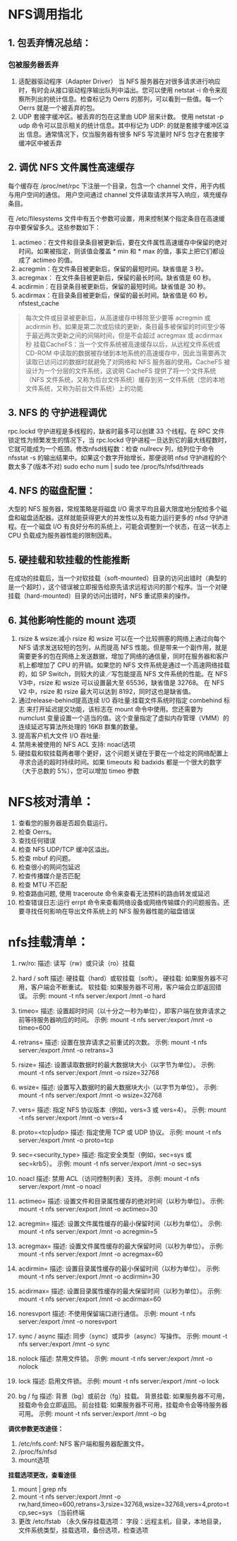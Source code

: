 
# NFS调用指北

## 1. 包丢弃情况总结：
### 包被服务器丢弃
1. 适配器驱动程序（Adapter Driver）
当 NFS 服务器在对很多请求进行响应时，有时会从接口驱动程序输出队列中溢出。您可以使用 netstat -i 命令来观察所列出的统计信息。检查标记为 Oerrs 的那列，可以看到一些值。每一个 Oerrs 就是一个被丢弃的包。
2. UDP 套接字缓冲区。被丢弃的包在这里由 UDP 层来计数。
使用 netstat -p udp 命令可以显示相关的统计信息。其中标记为 UDP: 的就是套接字缓冲区溢出 信息。通常情况下，仅当服务器有很多 NFS 写流量时 NFS 包才在套接字缓冲区中被丢弃

## 2. 调优 NFS 文件属性高速缓存
每个缓存在 /proc/net/rpc 下注册一个目录，包含一个 channel 文件，用于内核与用户空间的通信。
用户空间通过 channel 文件读取请求并写入响应，填充缓存条目。

在 /etc/filesystems 文件中有五个参数可设置，用来控制某个指定条目在高速缓存中要保留多久。这些参数如下：
1. actimeo：在文件和目录条目被更新后，要在文件属性高速缓存中保留的绝对时间。如果被指定，则该值会覆盖 * min 和 * max 的值，事实上把它们都设成了 actimeo 的值。
2. acregmin：在文件条目被更新后，保留的最短时间。缺省值是 3 秒。
3. acregmax： 在文件条目被更新后，保留的最长时间。缺省值是 60 秒。
4. acdirmin：在目录条目被更新后，保留的最短时间。缺省值是 30 秒。
5. acdirmax：在目录条目被更新后，保留的最长时间。缺省值是 60 秒。
nfstest_cache
> 每次文件或目录被更新后，从高速缓存中移除至少要等 acregmin 或 acdirmin 秒。如果是第二次或后续的更新，条目最多被保留的时间至少等于最近两次更新之间的间隔时间，但是不会超过 acregmax 或 acdirmax 秒
挂载CacheFS：当一个文件系统被高速缓存以后，从远程文件系统或 CD-ROM 中读取的数据被存储到本地系统的高速缓存中，因此当需要再次读取已访问过的数据时就避免了对网络和 NFS 服务器的使用。CacheFS 被设计为一个分层的文件系统，这说明 CacheFS 提供了将一个文件系统（NFS 文件系统，又称为后台文件系统）缓存到另一文件系统（您的本地文件系统，又称为前台文件系统）上的功能

## 3. NFS 的 守护进程调优
rpc.lockd 守护进程是多线程的，缺省时最多可以创建 33 个线程。在 RPC 文件锁定性为频繁发生的情况下，当 rpc.lockd 守护进程一旦达到它的最大线程数时，它就可能成为一个瓶颈。修改nfsd线程数：检查 nullrecv 列，给列位于命令 nfsstat -s 的输出结果中。如果这个数字开始增长，那便说明 nfsd 守护进程的个数太多了(版本不对)
sudo echo  num | sudo tee /proc/fs/nfsd/threads

## 4. NFS 的磁盘配置：
大型的 NFS 服务器，常规策略是将磁盘 I/O 需求平均且最大限度地分配给多个磁盘和磁盘适配器。这样就能获得更大的并发性以及有能力运行更多的 nfsd 守护进程。在一个磁盘 I/O 有良好分布的系统上，可能会调整到一个状态，在这一状态上 CPU 负载成为服务器性能的限制因素。

## 5. 硬挂载和软挂载的性能推断
在成功的挂载后，当一个对软挂载（soft-mounted）目录的访问出错时（典型的是一个超时），这个错误被立即报告给原先请求远程访问的那个程序。当一个对硬挂载（hard-mounted）目录的访问出错时，NFS 重试原来的操作。

## 6. 其他影响性能的 mount 选项
1. rsize & wsize:减小 rsize 和 wsize 可以在一个比较拥塞的网络上通过向每个 NFS 请求发送较短的包列，从而提高 NFS 性能。但是带来一个副作用，就是需要更多的包在网络上发送数据，增加了网络的通信量，同时在服务器和客户机上都增加了 CPU 的开销。如果您的 NFS 文件系统是通过一个高速网络挂载的，如 SP Switch，则较大的读／写包能提高 NFS 文件系统的性能。在 NFS V3中，rsize 和 wsize 可以设置最大至 65536，缺省值是 32768。 在 NFS V2 中，rsize 和 rsize 最大可以达到 8192，同时这也是缺省值。
2. 通过release-behind提高连续 I/O 吞吐量:挂载文件系统时指定 combehind 标志 来打开延迟提交功能，该标志在 mount 命令中使用。您还需要为 numclust 变量设置一个适当的值。这个变量指定了虚拟内存管理（VMM）的连续延迟写算法所处理的 16KB 群集的数量。
3. 提高客户机大文件 I/O 吞吐量:
4. 禁用未被使用的 NFS ACL 支持: noacl选项
5. 硬挂载和软挂载两者哪个更好，这个问题关键在于要在一个给定的网络配置上寻求合适的超时持续时间。如果 timeouts 和 badxids 都是一个很大的数字（大于总数的 5%），您可以增加 timeo 参数

# NFS核对清单：
1. 查看您的服务器是否超负载运行。
2. 检查 Oerrs。
3. 查找任何错误
4. 检查 NFS UDP/TCP 缓冲区溢出。
5. 检查 mbuf 的问题。
6. 检查很小的网间包延迟
7. 检查传播媒介是否匹配
8. 检查 MTU 不匹配
9. 检查路由问题, 使用 traceroute 命令来查看无法预料的路由转发或延迟
10. 检查错误日志:运行 errpt 命令来查看网络设备或网络传输媒介的问题报告。还要寻找任何影响在导出文件系统上的 NFS 服务器性能的磁盘错误

# nfs挂载清单：
1. rw/ro:
描述: 读写（rw）或只读（ro）挂载

2. hard / soft
描述: 硬挂载（hard）或软挂载（soft）。
硬挂载: 如果服务器不可用，客户端会不断重试。
软挂载: 如果服务器不可用，客户端会立即返回错误。
示例: mount -t nfs server:/export /mnt -o hard

3. timeo=<value>
描述: 设置超时时间（以十分之一秒为单位），即客户端在放弃请求之前等待服务器响应的时间。
示例: mount -t nfs server:/export /mnt -o timeo=600

4. retrans=<value>
描述: 设置在放弃请求之前重试的次数。
示例: mount -t nfs server:/export /mnt -o retrans=3

5. rsize=<value>
描述: 设置读取数据时的最大数据块大小（以字节为单位）。
示例: mount -t nfs server:/export /mnt -o rsize=32768

6. wsize=<value>
描述: 设置写入数据时的最大数据块大小（以字节为单位）。
示例: mount -t nfs server:/export /mnt -o wsize=32768

7. vers=<version>
描述: 指定 NFS 协议版本（例如，vers=3 或 vers=4）。
示例: mount -t nfs server:/export /mnt -o vers=4

8. proto=<tcp|udp>
描述: 指定使用 TCP 或 UDP 协议。
示例: mount -t nfs server:/export /mnt -o proto=tcp

9. sec=<security_type>
描述: 指定安全类型（例如，sec=sys 或 sec=krb5）。
示例: mount -t nfs server:/export /mnt -o sec=sys

10. noacl
描述: 禁用 ACL（访问控制列表）支持。
示例: mount -t nfs server:/export /mnt -o noacl

11. actimeo=<value>
描述: 设置文件和目录属性缓存的绝对时间（以秒为单位）。
示例: mount -t nfs server:/export /mnt -o actimeo=30

12. acregmin=<value>
描述: 设置文件属性缓存的最小保留时间（以秒为单位）。
示例: mount -t nfs server:/export /mnt -o acregmin=5

13. acregmax=<value>
描述: 设置文件属性缓存的最大保留时间（以秒为单位）。
示例: mount -t nfs server:/export /mnt -o acregmax=60

14. acdirmin=<value>
描述: 设置目录属性缓存的最小保留时间（以秒为单位）。
示例: mount -t nfs server:/export /mnt -o acdirmin=30

15. acdirmax=<value>
描述: 设置目录属性缓存的最大保留时间（以秒为单位）。
示例: mount -t nfs server:/export /mnt -o acdirmax=60

16. noresvport
描述: 不使用保留端口进行通信。
示例: mount -t nfs server:/export /mnt -o noresvport

17. sync / async
描述: 同步（sync）或异步（async）写操作。
示例: mount -t nfs server:/export /mnt -o sync

18. nolock
描述: 禁用文件锁。
示例: mount -t nfs server:/export /mnt -o nolock

19. lock
描述: 启用文件锁。
示例: mount -t nfs server:/export /mnt -o lock

20. bg / fg
描述: 背景（bg）或前台（fg）挂载。
背景挂载: 如果服务器不可用，挂载命令会立即返回。
前台挂载: 如果服务器不可用，挂载命令会等待服务器可用。
示例: mount -t nfs server:/export /mnt -o bg

**调优参数更改途径：**
1. /etc/nfs.conf: NFS 客户端和服务器配置文件。
2. /proc/fs/nfsd
3. mount选项

**挂载选项更改，查看途径**
1. mount | grep nfs
2. mount -t nfs server:/export /mnt -o rw,hard,timeo=600,retrans=3,rsize=32768,wsize=32768,vers=4,proto=tcp,sec=sys （当前终端
3. 更改 /etc/fstab （永久保存挂载选项：
字段：远程主机，目录，本地目录，文件系统类型，挂载选项，备份选项，检查选项


